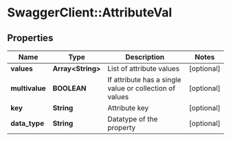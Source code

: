 # SwaggerClient::AttributeVal

## Properties
Name | Type | Description | Notes
------------ | ------------- | ------------- | -------------
**values** | **Array&lt;String&gt;** | List of attribute values | [optional] 
**multivalue** | **BOOLEAN** | If attribute has a single value or collection of values | [optional] 
**key** | **String** | Attribute key | [optional] 
**data_type** | **String** | Datatype of the property | [optional] 



